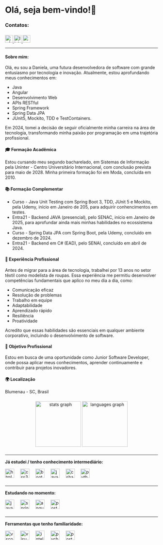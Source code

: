 # Olá, seja bem-vindo!👋

###

### Contatos:

###

<div align="left">
    <a href="https://contate.me/daninogueira" target= "_blank">
        <img src="https://img.shields.io/static/v1?message=Whatsapp&logo=whatsapp&label=&color=25D366&logoColor=white&labelColor=&style=for-the-badge" height="25" alt="whatsapp logo"  />
    </a>
    <a href="https://www.linkedin.com/in/daniela-nogueira-rampim" target="_blank">
        <img src="https://img.shields.io/static/v1?message=LinkedIn&logo=linkedin&label=&color=0077B5&logoColor=white&labelColor=&style=for-the-badge" height="25" alt="linkedin logo"  />
    </a>
    <a href = "mailto:daninogueira.dev@gmail.com">
        <img src="https://img.shields.io/static/v1?message=Gmail&logo=gmail&label=&color=D14836&logoColor=white&labelColor=&style=for-the-badge" height="25" alt="gmail logo"  />
    </a>
</div>

---


#### Sobre mim:

Olá, eu sou a Daniela, uma futura desenvolvedora de software com grande entusiasmo por tecnologia e inovação. Atualmente, estou aprofundando meus conhecimentos em:

* Java
* Angular
* Desenvolvimento Web
* APIs RESTful
* Spring Framework
* Spring Data JPA
* JUnit5, Mockito, TDD e TestContainers. 

Em 2024, tomei a decisão de seguir oficialmente minha carreira na área de tecnologia, transformando minha paixão por programação em uma trajetória profissional.

#### 🎓 Formação Acadêmica

Estou cursando meu segundo bacharelado, em Sistemas de Informação pela Uninter - Centro Universitário Internacional, com conclusão prevista para maio de 2028. Minha primeira formação foi em Moda, concluída em 2010.

#### 📚 Formação Complementar

* Curso - Java Unit Testing com Spring Boot 3, TDD, JUnit 5 e Mockito, pela Udemy, início em Janeiro de 205, para adquirir conhencimentos em testes.
* Entra21 - Backend JAVA (presencial), pelo SENAC, início em Janeiro de 2025, para aprofundar ainda mais minhas habilidades no ecossistema Java.
* Curso - Spring Data JPA com Spring Boot, pela Udemy, concluido em dezembro de 2024.
* Entra21 - Backend em C# (EAD), pelo SENAI, concluído em abril de 2024.

#### 💼 Experiência Profissional

Antes de migrar para a área de tecnologia, trabalhei por 13 anos no setor têxtil como modelista de roupas. Essa experiência me permitiu desenvolver competências fundamentais que aplico no meu dia a dia, como:

* Comunicação eficaz
* Resolução de problemas
* Trabalho em equipe
* Adaptabilidade
* Aprendizado rápido
* Resiliência
* Proatividade

Acredito que essas habilidades são essenciais em qualquer ambiente corporativo, incluindo o desenvolvimento de software.

#### 🌟 Objetivo Profissional

Estou em busca de uma oportunidade como Junior Software Developer, onde possa aplicar meus conhecimentos, aprender continuamente e contribuir para projetos inovadores.

#### 🌍 Localização

Blumenau - SC, Brasil

###

<div align="center">
  <img src="https://github-readme-stats.vercel.app/api?username=nogueiraDani&hide_title=false&hide_rank=false&show_icons=true&include_all_commits=true&count_private=true&disable_animations=false&theme=dracula&locale=en&hide_border=false" height="150" alt="stats graph"  />
  <img src="https://github-readme-stats.vercel.app/api/top-langs?username=nogueiraDani&locale=en&hide_title=false&layout=compact&card_width=320&langs_count=5&theme=dracula&hide_border=false" height="150" alt="languages graph"  />
</div>

###

---
**Já estudei / tenho conhecimento intermediário:**

<div align="left">
  <img src="https://cdn.jsdelivr.net/gh/devicons/devicon/icons/html5/html5-original.svg" height="30" alt="html5 logo"  />
  <img width="12" />
  <img src="https://cdn.jsdelivr.net/gh/devicons/devicon/icons/css3/css3-original.svg" height="30" alt="css3 logo"  />
  <img width="12" />
  <img src="https://cdn.jsdelivr.net/gh/devicons/devicon/icons/bootstrap/bootstrap-original.svg" height="30" alt="bootstrap logo"  />
  <img width="12" />
  <img src="https://cdn.jsdelivr.net/gh/devicons/devicon/icons/javascript/javascript-original.svg" height="30" alt="javascript logo"  />
  <img width="12" />
  <img src="https://cdn.jsdelivr.net/gh/devicons/devicon/icons/csharp/csharp-original.svg" height="30" alt="csharp logo"  />
  <img width="12" />
  <img src="https://cdn.jsdelivr.net/gh/devicons/devicon/icons/python/python-original.svg" height="30" alt="python logo"  />
</div>

###
---
**Estudando no momento:**

<div align="left">
  <img src="https://cdn.jsdelivr.net/gh/devicons/devicon/icons/java/java-original.svg" height="30" alt="java logo"  />
  <img width="12" />
  <img src="https://cdn.jsdelivr.net/gh/devicons/devicon/icons/spring/spring-original.svg" height="30" alt="spring logo"  />
  <img width="12" />
  <img src="https://cdn.jsdelivr.net/gh/devicons/devicon/icons/angularjs/angularjs-original.svg" height="30" alt="angularjs logo"  />
  <img width="12" />
  <img src="https://devicons.railway.app/i/postgresql.svg" height="30" alt="postgreSQL logo"  />
</div>

###

---
**Ferramentas que tenho familiaridade:**

<div align="left">
  <img src="https://cdn.jsdelivr.net/gh/devicons/devicon/icons/vscode/vscode-original.svg" height="30" alt="vscode logo"  />
  <img width="12" />
  <img src="https://cdn.jsdelivr.net/gh/devicons/devicon/icons/visualstudio/visualstudio-plain.svg" height="30" alt="visualstudio logo"  />
  <img width="12" />
  <img src="https://cdn.jsdelivr.net/gh/devicons/devicon/icons/intellij/intellij-original.svg" height="30" alt="intellij logo"  />
  <img width="12" />
  <img src="https://cdn.jsdelivr.net/gh/devicons/devicon/icons/pycharm/pycharm-original.svg" height="30" alt="pycharm logo"  />
  <img width="12" />
  <img src="https://devicons.railway.app/i/postman.svg" height="30" alt="postgreSQL logo"  />
</div>

###
